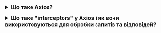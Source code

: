 <details style="margin-bottom: 15px;">
  <summary style="cursor: pointer; outline: none; font-weight: bold; font-size: 18px;">
    Що таке Axios?
  </summary>
  <div style="padding: 10px; font-size: 16px;">
    <p>Axios - це бібліотека JavaScript, яка дозволяє здійснювати HTTP-запити з браузера або середовища Node.js. Вона є простим та потужним інструментом для взаємодії з віддаленими серверами, використовуючи різні методи HTTP, такі як GET, POST, PUT, DELETE тощо.</p>
  </div>
</details>
<details style="margin-bottom: 15px;">
  <summary style="cursor: pointer; outline: none; font-weight: bold; font-size: 18px;">
    Що таке "interceptors" у Axios і як вони використовуються для обробки запитів та відповідей?
  </summary>
  <div style="padding: 10px; font-size: 16px;">
    <p>"Interceptors" у Axios - це механізм, який дозволяє вам перехоплювати та змінювати конфігурацію HTTP-запитів перед їх відправленням на сервер або обробляти відповіді від сервера перед їх передачею вашому коду. Interceptors дозволяють вам виконувати різні завдання, такі як додавання заголовків, авторизація, обробка помилок, логування тощо, до кожного HTTP-запиту або відповіді, що проходить через Axios.<br>
Інтерцептори Axios мають два основних типи:<br>
Request Interceptors (Перехоплювачі запитів): Ці інтерцептори викликаються перед відправленням запиту на сервер. Вони можуть бути використані для зміни конфігурації запиту, додавання заголовків, обробки даних перед відправленням тощо.<br>
Response Interceptors (Перехоплювачі відповідей): Ці інтерцептори викликаються після отримання відповіді від сервера, але перед передачею відповіді вашому коду. Вони можуть бути використані для обробки та перевірки відповіді, обробки помилок, логування результатів тощо.<br>
Для використання інтерцепторів у Axios ви можете скористатися методами axios.interceptors.request.use() для додавання перехоплювачів запитів та axios.interceptors.response.use() для додавання перехоплювачів відповідей. Ось приклад використання:
<pre>
// Додати перехоплювач запитів
axios.interceptors.request.use(config => {
  // Додати заголовок авторизації до кожного запиту
  config.headers.Authorization = `Bearer ${localStorage.getItem('token')}`;
  return config;
}, error => {
  return Promise.reject(error);
});
// Додати перехоплювач відповідей
axios.interceptors.response.use(response => {
  // Обробити відповідь перед передачею далі
  return response;
}, error => {
  // Обробити помилку відповіді
  return Promise.reject(error);
});
</pre>
</p>
  </div>
</details>
